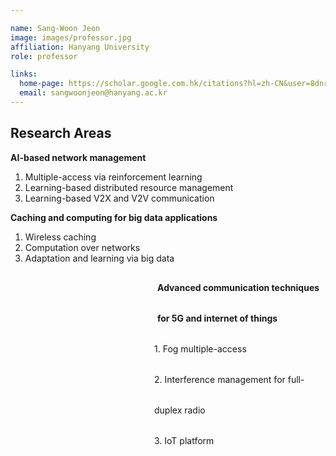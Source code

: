 ```yaml
---

name: Sang-Woon Jeon
image: images/professor.jpg
affiliation: Hanyang University
role: professor

links:
  home-page: https://scholar.google.com.hk/citations?hl=zh-CN&user=8dnrnzsAAAAJ
  email: sangwoonjeon@hanyang.ac.kr
---
```

## Research Areas

**AI-based network management**
1. Multiple-access via reinforcement learning
2. Learning-based distributed resource management
3. Learning-based V2X and V2V communication

**Caching and computing for big data applications**
1. Wireless caching
1. Computation over networks
1. Adaptation and learning via big data

<div style="margin-left: 235px; font-weight: bold; text-align: left; line-height: 3.5;">
    Advanced communication techniques for 5G and internet of things
</div>

<div style="margin-left: 230px; text-align: left; line-height: 3.5;"> 1.  Fog multiple-access </div>

<div style="margin-left: 230px; text-align: left; line-height: 3.5;"> 2.  Interference management for full-duplex radio </div>

<div style="margin-left: 230px; text-align: left; line-height: 3.5;"> 3.  IoT platform </div>





